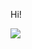 Hi!

<img align="center" src="https://github-readme-stats.vercel.app/api/?username=<ccollums>&theme=<tokyonight>" />
